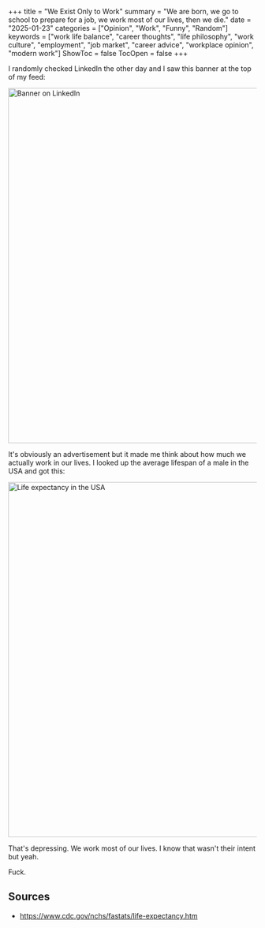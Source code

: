 +++
title = "We Exist Only to Work"
summary = "We are born, we go to school to prepare for a job, we work most of our lives, then we die."
date = "2025-01-23"
categories = ["Opinion", "Work", "Funny", "Random"]
keywords = ["work life balance", "career thoughts", "life philosophy", "work culture", "employment", "job market", "career advice", "workplace opinion", "modern work"]
ShowToc = false
TocOpen = false
+++

I randomly checked LinkedIn the other day and I saw this banner at the top of my feed:

<img src="/we-exist-only-to-work/linkedin-banner.webp" alt="Banner on LinkedIn" width="720" height="168" style="max-width: 100%; height: auto; aspect-ratio: 1092 / 256;" loading="lazy" decoding="async">

It's obviously an advertisement but it made me think about how much we actually work in our lives. I looked up the average lifespan of a male in the USA and got this:

<img src="/we-exist-only-to-work/life-expectancy.webp" alt="Life expectancy in the USA" width="720" height="281" style="max-width: 100%; height: auto; aspect-ratio: 2048 / 800;" loading="lazy" decoding="async">

That's depressing. We work most of our lives. I know that wasn't their intent but yeah.

Fuck.

## Sources

- https://www.cdc.gov/nchs/fastats/life-expectancy.htm
